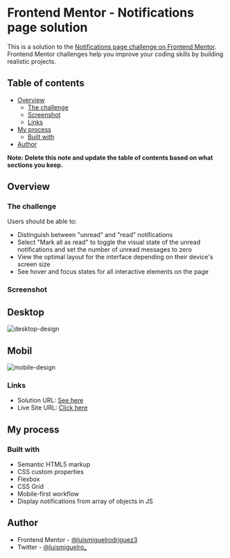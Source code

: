 # Frontend Mentor - Notifications page solution

This is a solution to the [Notifications page challenge on Frontend Mentor](https://www.frontendmentor.io/challenges/notifications-page-DqK5QAmKbC). Frontend Mentor challenges help you improve your coding skills by building realistic projects. 

## Table of contents

- [Overview](#overview)
  - [The challenge](#the-challenge)
  - [Screenshot](#screenshot)
  - [Links](#links)
- [My process](#my-process)
  - [Built with](#built-with)
- [Author](#author)


**Note: Delete this note and update the table of contents based on what sections you keep.**

## Overview

### The challenge

Users should be able to:

- Distinguish between "unread" and "read" notifications
- Select "Mark all as read" to toggle the visual state of the unread notifications and set the number of unread messages to zero
- View the optimal layout for the interface depending on their device's screen size
- See hover and focus states for all interactive elements on the page

### Screenshot

## Desktop

![desktop-design](https://user-images.githubusercontent.com/101124184/225172845-09a12d25-0e96-4b44-9ebb-fa21784738e9.jpg)

## Mobil

![mobile-design](https://user-images.githubusercontent.com/101124184/225172871-ba7c6978-496a-42a8-87a6-52faee337466.jpg)

### Links

- Solution URL: [See here](https://github.com/luismiguelro/Frontend-Mentor-Notifications-App)
- Live Site URL: [Click here](https://notification-frontend-mentor.netlify.app/)

## My process

### Built with

- Semantic HTML5 markup
- CSS custom properties
- Flexbox
- CSS Grid
- Mobile-first workflow
- Display notifications from array of objects in JS


## Author
- Frontend Mentor - [@luismiguelrodriguez3](https://www.frontendmentor.io/profile/luismiguelrodriguez3)
- Twitter - [@luismiguelro_](https://www.twitter.com/luismiguelro_)
